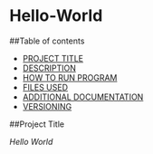 # Hello-World
##Table of contents
- [PROJECT TITLE](#Project-Title)
- [DESCRIPTION](#Description)
- [HOW TO RUN PROGRAM](#HOW-TO-RUN-PROGRAM)
- [FILES USED](#Files-Used)
- [ADDITIONAL DOCUMENTATION](#Additional-Documentation)
- [VERSIONING](#Versioning)

##Project Title
  
  *Hello World*
  

